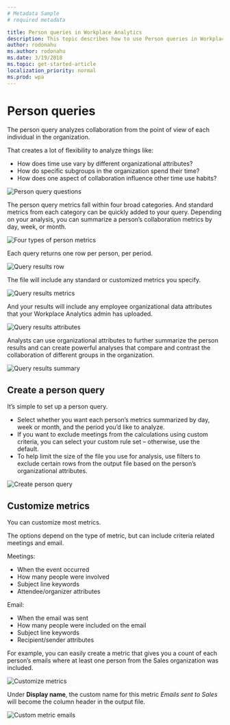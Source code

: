 ```yaml
---
# Metadata Sample
# required metadata

title: Person queries in Workplace Analytics 
description: This topic describes how to use Person queries in Workplace Analytics to analyze the collaboration of individuals in your organization, from the point of view of each individual.     
author: rodonahu
ms.author: rodonahu
ms.date: 3/19/2018
ms.topic: get-started-article
localization_priority: normal 
ms.prod: wpa
---
```

# Person queries

The person query analyzes collaboration from the point of view of each individual in the organization.

That creates a lot of flexibility to analyze things like:
* How does time use vary by different organizational attributes?
* How do specific subgroups in the organization spend their time?
* How does one aspect of collaboration influence other time use habits?

![Person query questions](../Images/WpA/Tutorials/Person1.png)
 
The person query metrics fall within four broad categories.
And standard metrics from each category can be quickly added to your query.
Depending on your analysis, you can summarize a person’s collaboration metrics by day, week, or month.

![Four types of person metrics](../Images/WpA/Tutorials/four-types-of-person-metrics.png)

Each query returns one row per person, per period.

![Query results row](../Images/WpA/tutorials/query-results-row.png)

The file will include any standard or customized metrics you specify.

![Query results metrics](../Images/WpA/Tutorials/query-results-metrics.png)

 And your results will include any employee organizational data attributes that your Workplace Analytics admin has uploaded.

![Query results attributes](../Images/WpA/Tutorials/query-results-attributes.png)
 
Analysts can use organizational attributes to further summarize the person results and can create powerful analyses that compare and contrast the collaboration of different groups in the organization.

![Query results summary](../Images/WpA/Tutorials/query-results-summarize.png)
 

## Create a person query

It’s simple to set up a person query.

* Select whether you want each person’s metrics summarized by day, week or month, and the period you’d like to analyze.
* If you want to exclude meetings from the calculations using custom criteria, you can select your custom rule set – otherwise, use the default.
* To help limit the size of the file you use for analysis, use filters to exclude certain rows from the output file based on the person’s organizational attributes.

![Create person query](../Images/WpA/Tutorials/create-person-query1.png)
 
## Customize metrics

You can customize most metrics. 

The options depend on the type of metric, but can include criteria related meetings and email. 

Meetings:
* When the event occurred
* How many people were involved
* Subject line keywords
* Attendee/organizer attributes

Email:
* When the email was sent
* How many people were included on the email
* Subject line keywords
* Recipient/sender attributes


For example, you can easily create a metric that gives you a count of each person’s emails where at least one person from the Sales organization was included.
 
 ![Customize metrics](../Images/WpA/Tutorials/customize-metrics1.png)

Under **Display name**, the custom name for this metric _Emails sent to Sales_ will become the column header in the output file.

![Custom metric emails](../Images/WpA/Tutorials/custom-metric2.png)
